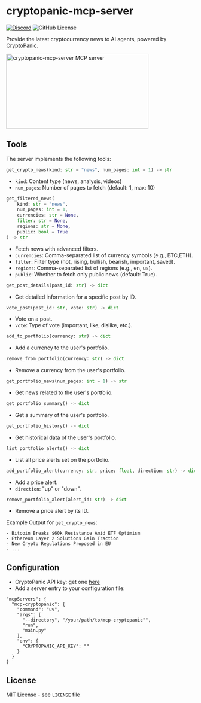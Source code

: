 # cryptopanic-mcp-server

[![Discord](https://img.shields.io/discord/1353556181251133481?cacheSeconds=3600)](https://discord.gg/aRnuu2eJ)
![GitHub License](https://img.shields.io/github/license/kukapay/blockbeats-mcp)

Provide the latest cryptocurrency news to AI agents, powered by [CryptoPanic](https://cryptopanic.com/).

<a href="https://glama.ai/mcp/servers/dp6kztv7yx">
  <img width="380" height="200" src="https://glama.ai/mcp/servers/dp6kztv7yx/badge" alt="cryptopanic-mcp-server MCP server" />
</a>

## Tools

The server implements the following tools:

```python
get_crypto_news(kind: str = "news", num_pages: int = 1) -> str
```
- `kind`: Content type (news, analysis, videos)
- `num_pages`: Number of pages to fetch (default: 1, max: 10)

```python
get_filtered_news(
    kind: str = "news",
    num_pages: int = 1,
    currencies: str = None,
    filter: str = None,
    regions: str = None,
    public: bool = True
) -> str
```
- Fetch news with advanced filters.
- `currencies`: Comma-separated list of currency symbols (e.g., BTC,ETH).
- `filter`: Filter type (hot, rising, bullish, bearish, important, saved).
- `regions`: Comma-separated list of regions (e.g., en, us).
- `public`: Whether to fetch only public news (default: True).

```python
get_post_details(post_id: str) -> dict
```
- Get detailed information for a specific post by ID.

```python
vote_post(post_id: str, vote: str) -> dict
```
- Vote on a post.
- `vote`: Type of vote (important, like, dislike, etc.).

```python
add_to_portfolio(currency: str) -> dict
```
- Add a currency to the user's portfolio.

```python
remove_from_portfolio(currency: str) -> dict
```
- Remove a currency from the user's portfolio.

```python
get_portfolio_news(num_pages: int = 1) -> str
```
- Get news related to the user's portfolio.

```python
get_portfolio_summary() -> dict
```
- Get a summary of the user's portfolio.

```python
get_portfolio_history() -> dict
```
- Get historical data of the user's portfolio.

```python
list_portfolio_alerts() -> dict
```
- List all price alerts set on the portfolio.

```python
add_portfolio_alert(currency: str, price: float, direction: str) -> dict
```
- Add a price alert.
- `direction`: "up" or "down".

```python
remove_portfolio_alert(alert_id: str) -> dict
```
- Remove a price alert by its ID.

Example Output for `get_crypto_news`:

```
- Bitcoin Breaks $60k Resistance Amid ETF Optimism
- Ethereum Layer 2 Solutions Gain Traction
- New Crypto Regulations Proposed in EU
- ...
```

## Configuration

- CryptoPanic API key: get one [here](https://cryptopanic.com/developers/api/)
- Add a server entry to your configuration file:

```
"mcpServers": { 
  "mcp-cryptopanic": { 
    "command": "uv", 
    "args": [ 
      "--directory", "/your/path/to/mcp-cryptopanic"", 
      "run", 
      "main.py" 
    ], 
    "env": { 
      "CRYPTOPANIC_API_KEY": "" 
    } 
  } 
}
```

## License

MIT License - see `LICENSE` file
